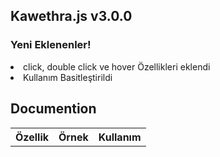 <h2>Kawethra.js v3.0.0</h2>
<h3>Yeni Eklenenler!</h3>
<li>click, double click ve hover Özellikleri eklendi</li>
<li>Kullanım Basitleştirildi</li>
<h2>Documention</h2>
<table>
<tr>
  <th>Özellik</th>
  <th>Örnek</th>
  <th>Kullanım</th>
</tr>
</table>
